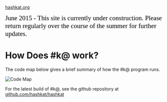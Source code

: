 [hashkat.org](http://hashkat.org)

<span style="color:black; font-family:Georgia; font-size:1.5em;">June 2015 - This site is currently under construction. Please return regularly over the course of the summer for further updates. </span>

# How Does #k@ work?

The code map below gives a brief summary of how the #k@ program runs.

![Code Map](/img/code_map.jpg "Code Map")

For the latest build of #k@, see the github repository at [github.com/hashkat/hashkat](https://github.com/hashkat/hashkat)
